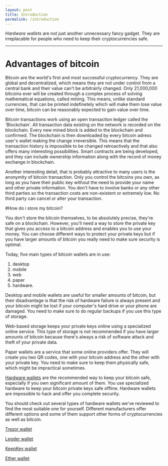 ```yaml
---
layout: post
title: Introduction
permalink: /introduction
---
```


*Hardware wallets* are not just another unnecessary fancy gadget. They are irreplacable for people who need to keep their cryptocurrencies safe.

---

# Advantages of bitcoin

Bitcoin are the world's first and most successful cryptocurrency. They are global and decentralized, which means they are not under control from a central bank and their value can't be arbitrairly changed. Only 21,000,000 bitcoins ever will be created through a complex process of solving mathematical equations, called mining. This means, unlike standard currencies, that can be printed indefinetely which will make them lose value over time, bitcoin can be reasonably expected to gain value over time.

Bitcoin transactions work using an open transaction ledger called the 'Blockchain'. All transaction data existing on the network is recorded on the blockchain. Every new mined block is added to the blockchain and confirmed. The blockchain is then downloaded by every bitcoin adress user's wallet making the change irreversible. This means that the transaction history is impossible to be changed retroactively and that also offers many interesting possibilities. Smart contracts are being developed, and they can include ownership information along with the record of money exchange in blockchain.

Another interesting detail, that is probably attractive to many users is the anonymity of bitcoin transaction. Only you control the bitcoins you own, as long as you have their public key without the need to provide your name and other private information. You don't have to involve banks or any other third parties so the transaction costs are non-existent or extremely low. No third party can cancel or alter your transaction.

#How do i store my bitcoin?

You don't store the bitcoin themselves, to be absolutely precise, they're safe on a blockchain. However, you'll need a way to store the private key that gives you access to a bitcoin address and enables you to use your money. You can choose different ways to protect your private keys but if you have larger amounts of bitcoin you really need to make sure security is optimal.

Today, five main types of bitcoin wallets are in use:

1. desktop
2. mobile
3. web
4. paper
5. hardware.

Desktop and mobile wallets are useful for smaller amounts of bitcoin, but their disadvantage is that the risk of  hardware failure is always present and your bitcoin might be lost if your computer's hard drive or your phone are damaged. You need to make sure to do regular backups if you use this type of storage.

Web-based storage keeps your private keys online using a specialized online service. This type of storage is not recommended if you have larger amounts of bitcoin because there's always a risk of software attack and theft of your private data.

Paper wallets are a service that some online providers offer. They will create you two QR codes, one with your bitcoin address and the other with your private key. You need to make sure to keep them physically safe, which might be impractical sometimes.

[Hardware wallets](http://buyhardwarewallet.com/hardwarewallet) are the recommended way to keep your bitcoin safe, especially if you own significant amount of them. You use specialized hardware to keep your bitcoin private keys safe offline. Hardware wallets are impossible to hack and offer you complete security.

You should check out several types of hardware wallets we've reviewed to find the most suitable one for yourself. Different manufacturers offer different options and some of them support other forms of cryptocurrencies as well as bitcoin.

[Trezor wallet](http://buyhardwarewallet.com/trezor-wallet)

[Legder wallet](http://buyhardwarewallet.com/ledger-wallet)

[KeepKey wallet](http://buyhardwarewallet.com/keepkey-wallet)

[Ether wallet](http://buyhardwarewallet.com/ethereum-hardware-wallet)
